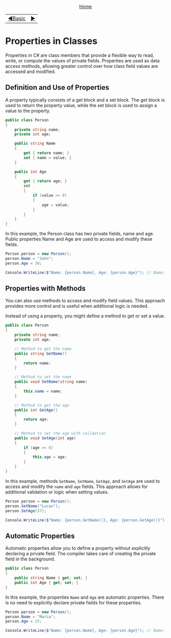 <div align="center">
    <a href="/README.md">Home</a>
</div>
<table align=center>
    <tr>
        <td align="left">
            <a href="./01_basic.md">◀️Basic</a>
        </td>
        <td align="right">
            <a href="#">▶️</a>
        </td>
    </tr>
</table>

# Properties in Classes

Properties in C# are class members that provide a flexible way to read, write, or compute the values of private fields. Properties are used as data access methods, allowing greater control over how class field values are accessed and modified.

## Definition and Use of Properties

A property typically consists of a get block and a set block. The get block is used to return the property value, while the set block is used to assign a value to the property.

```csharp
public class Person
{
    private string name;
    private int age;

    public string Name
    {
        get { return name; }
        set { name = value; }
    }

    public int Age
    {
        get { return age; }
        set
        {
            if (value >= 0)
            {
                age = value;
            }
        }
    }
}

```
In this example, the Person class has two private fields, name and age. Public properties Name and Age are used to access and modify these fields.

```csharp
Person person = new Person();
person.Name = "John";
person.Age = 30;

Console.WriteLine($"Name: {person.Name}, Age: {person.Age}"); // Name: John, Age: 30
```

## Properties with Methods
You can also use methods to access and modify field values. This approach provides more control and is useful when additional logic is needed.

Instead of using a property, you might define a method to get or set a value.

```csharp
public class Person
{
    private string name;
    private int age;

    // Method to get the name
    public string GetName()
    {
        return name;
    }

    // Method to set the name
    public void SetName(string name)
    {
        this.name = name;
    }

    // Method to get the age
    public int GetAge()
    {
        return age;
    }

    // Method to set the age with validation
    public void SetAge(int age)
    {
        if (age >= 0)
        {
            this.age = age;
        }
    }
}
```
In this example, methods `GetName`, `SetName`, `GetAge`, and `SetAge` are used to access and modify the `name` and `age` fields. This approach allows for additional validation or logic when setting values.

```csharp
Person person = new Person();
person.SetName("Lucas");
person.SetAge(37);

Console.WriteLine($"Name: {person.GetName()}, Age: {person.GetAge()}"); // Name: Lucas, Age: 37
```

## Automatic Properties
Automatic properties allow you to define a property without explicitly declaring a private field. The compiler takes care of creating the private field in the background.

```csharp
public class Person
{
    public string Name { get; set; }
    public int Age { get; set; }
}
```
In this example, the properties `Name` and `Age` are automatic properties. There is no need to explicitly declare private fields for these properties.

```csharp
Person person = new Person();
person.Name = "Maria";
person.Age = 25;

Console.WriteLine($"Name: {person.Name}, Age: {person.Age}"); // Name: Maria, Age: 25
```